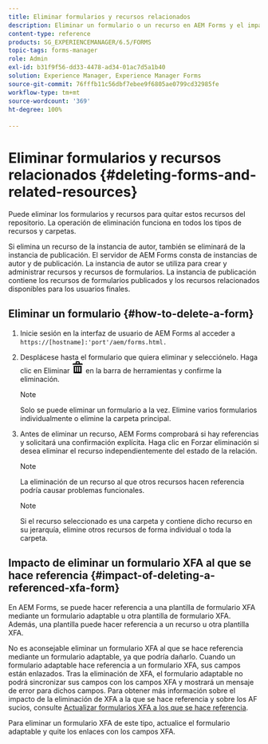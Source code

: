```yaml
---
title: Eliminar formularios y recursos relacionados
description: Eliminar un formulario o un recurso en AEM Forms y el impacto en los recursos a los que se refiere y de referencia y en los formularios XFA.
content-type: reference
products: SG_EXPERIENCEMANAGER/6.5/FORMS
topic-tags: forms-manager
role: Admin
exl-id: b31f9f56-dd33-4478-ad34-01ac7d5a1b40
solution: Experience Manager, Experience Manager Forms
source-git-commit: 76fffb11c56dbf7ebee9f6805ae0799cd32985fe
workflow-type: tm+mt
source-wordcount: '369'
ht-degree: 100%

---
```


# Eliminar formularios y recursos relacionados {#deleting-forms-and-related-resources}

Puede eliminar los formularios y recursos para quitar estos recursos del repositorio. La operación de eliminación funciona en todos los tipos de recursos y carpetas.

Si elimina un recurso de la instancia de autor, también se eliminará de la instancia de publicación. El servidor de AEM Forms consta de instancias de autor y de publicación. La instancia de autor se utiliza para crear y administrar recursos y recursos de formularios. La instancia de publicación contiene los recursos de formularios publicados y los recursos relacionados disponibles para los usuarios finales.

## Eliminar un formulario {#how-to-delete-a-form}

1. Inicie sesión en la interfaz de usuario de AEM Forms al acceder a `https://[hostname]:'port'/aem/forms.html.`
1. Desplácese hasta el formulario que quiera eliminar y selecciónelo. Haga clic en Eliminar ![aem6forms_delete2](assets/aem6forms_delete2.png) en la barra de herramientas y confirme la eliminación.

   >[!NOTE]
   >
   >Solo se puede eliminar un formulario a la vez. Elimine varios formularios individualmente o elimine la carpeta principal.

1. Antes de eliminar un recurso, AEM Forms comprobará si hay referencias y solicitará una confirmación explícita. Haga clic en Forzar eliminación si desea eliminar el recurso independientemente del estado de la relación.

   >[!NOTE]
   >
   >La eliminación de un recurso al que otros recursos hacen referencia podría causar problemas funcionales.

   >[!NOTE]
   >
   >Si el recurso seleccionado es una carpeta y contiene dicho recurso en su jerarquía, elimine otros recursos de forma individual o toda la carpeta.

## Impacto de eliminar un formulario XFA al que se hace referencia {#impact-of-deleting-a-referenced-xfa-form}

En AEM Forms, se puede hacer referencia a una plantilla de formulario XFA mediante un formulario adaptable u otra plantilla de formulario XFA. Además, una plantilla puede hacer referencia a un recurso u otra plantilla XFA.

No es aconsejable eliminar un formulario XFA al que se hace referencia mediante un formulario adaptable, ya que podría dañarlo. Cuando un formulario adaptable hace referencia a un formulario XFA, sus campos están enlazados. Tras la eliminación de XFA, el formulario adaptable no podrá sincronizar sus campos con los campos XFA y mostrará un mensaje de error para dichos campos. Para obtener más información sobre el impacto de la eliminación de XFA a la que se hace referencia y sobre los AF sucios, consulte [Actualizar formularios XFA a los que se hace referencia](/help/forms/using/get-xdp-pdf-documents-aem.md#p-updating-referenced-xfa-forms-p).

Para eliminar un formulario XFA de este tipo, actualice el formulario adaptable y quite los enlaces con los campos XFA.
